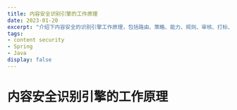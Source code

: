 ```yaml
---
title: 内容安全识别引擎的工作原理
date: 2023-01-20
excerpt: "介绍下内容安全的识别引擎工作原理，包括路由、策略、能力、规则、审核、打标、回溯等"
tags:
- content security
- Spring
- Java
display: false
---
```

# 内容安全识别引擎的工作原理